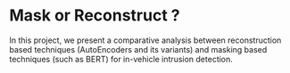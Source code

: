 # Mask or Reconstruct ? 
In this project, we present a comparative analysis between reconstruction based techniques (AutoEncoders and its variants) and masking based techniques (such as BERT) for in-vehicle intrusion detection.
